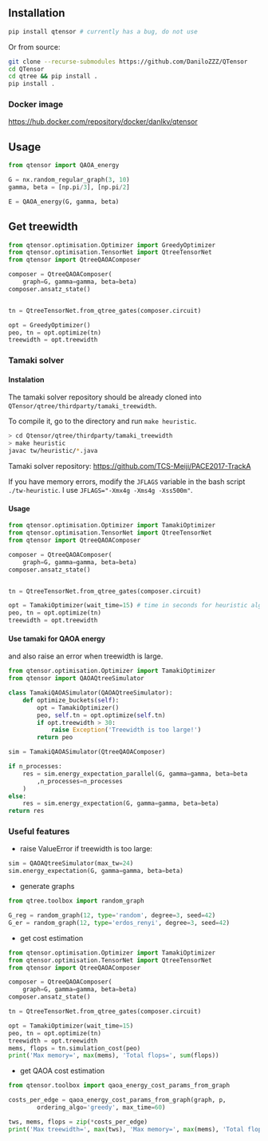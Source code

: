 

## Installation

```bash
pip install qtensor # currently has a bug, do not use
```
Or from source:
```bash
git clone --recurse-submodules https://github.com/DaniloZZZ/QTensor
cd QTensor
cd qtree && pip install .
pip install .
```

### Docker image

https://hub.docker.com/repository/docker/danlkv/qtensor

## Usage

```python
from qtensor import QAOA_energy

G = nx.random_regular_graph(3, 10)
gamma, beta = [np.pi/3], [np.pi/2]

E = QAOA_energy(G, gamma, beta)
```

## Get treewidth

```python
from qtensor.optimisation.Optimizer import GreedyOptimizer
from qtensor.optimisation.TensorNet import QtreeTensorNet
from qtensor import QtreeQAOAComposer

composer = QtreeQAOAComposer(
	graph=G, gamma=gamma, beta=beta)
composer.ansatz_state()


tn = QtreeTensorNet.from_qtree_gates(composer.circuit)

opt = GreedyOptimizer()
peo, tn = opt.optimize(tn)
treewidth = opt.treewidth

```

### Tamaki solver

#### Instalation

The tamaki solver repository should be already cloned into
`QTensor/qtree/thirdparty/tamaki_treewidth`.

To compile it, go to the directory and run `make heuristic`.

```bash
> cd Qtensor/qtree/thirdparty/tamaki_treewidth
> make heuristic 
javac tw/heuristic/*.java
```

Tamaki solver repository: https://github.com/TCS-Meiji/PACE2017-TrackA


If you have memory errors, modify the `JFLAGS` variable in the bash script `./tw-heuristic`. I use `JFLAGS="-Xmx4g -Xms4g -Xss500m"`.

#### Usage

```python
from qtensor.optimisation.Optimizer import TamakiOptimizer
from qtensor.optimisation.TensorNet import QtreeTensorNet
from qtensor import QtreeQAOAComposer

composer = QtreeQAOAComposer(
	graph=G, gamma=gamma, beta=beta)
composer.ansatz_state()


tn = QtreeTensorNet.from_qtree_gates(composer.circuit)

opt = TamakiOptimizer(wait_time=15) # time in seconds for heuristic algorithm
peo, tn = opt.optimize(tn)
treewidth = opt.treewidth

```
#### Use tamaki for QAOA energy

and also raise an error when treewidth is large.

```python
from qtensor.optimisation.Optimizer import TamakiOptimizer
from qtensor import QAOAQtreeSimulator

class TamakiQAOASimulator(QAOAQtreeSimulator):
    def optimize_buckets(self):
        opt = TamakiOptimizer()
        peo, self.tn = opt.optimize(self.tn)
        if opt.treewidth > 30:
            raise Exception('Treewidth is too large!')
        return peo

sim = TamakiQAOASimulator(QtreeQAOAComposer)

if n_processes:
    res = sim.energy_expectation_parallel(G, gamma=gamma, beta=beta
        ,n_processes=n_processes
    )
else:
    res = sim.energy_expectation(G, gamma=gamma, beta=beta)
return res

```

### Useful features

- raise ValueError if treewidth is too large:
```python
sim = QAOAQtreeSimulator(max_tw=24)
sim.energy_expectation(G, gamma=gamma, beta=beta)
```

- generate graphs

```python
from qtree.toolbox import random_graph

G_reg = random_graph(12, type='random', degree=3, seed=42)
G_er = random_graph(12, type='erdos_renyi', degree=3, seed=42)

```
- get cost estimation

```python
from qtensor.optimisation.Optimizer import TamakiOptimizer
from qtensor.optimisation.TensorNet import QtreeTensorNet
from qtensor import QtreeQAOAComposer

composer = QtreeQAOAComposer(
	graph=G, gamma=gamma, beta=beta)
composer.ansatz_state()

tn = QtreeTensorNet.from_qtree_gates(composer.circuit)

opt = TamakiOptimizer(wait_time=15)
peo, tn = opt.optimize(tn)
treewidth = opt.treewidth
mems, flops = tn.simulation_cost(peo)
print('Max memory=', max(mems), 'Total flops=', sum(flops))
```
- get QAOA cost estimation

```python
from qtensor.toolbox import qaoa_energy_cost_params_from_graph

costs_per_edge = qaoa_energy_cost_params_from_graph(graph, p,
        ordering_algo='greedy', max_time=60)

tws, mems, flops = zip(*costs_per_edge)
print('Max treewidth=', max(tws), 'Max memory=', max(mems), 'Total flops=', sum(flops))
```
